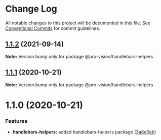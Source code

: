 # Change Log

All notable changes to this project will be documented in this file.
See [Conventional Commits](https://conventionalcommits.org) for commit guidelines.

## [1.1.2](https://github.com/pro-vision/fe-tools/compare/@pro-vision/handlebars-helpers@1.1.1...@pro-vision/handlebars-helpers@1.1.2) (2021-09-14)

**Note:** Version bump only for package @pro-vision/handlebars-helpers





## [1.1.1](https://github.com/pro-vision/fe-tools/compare/@pro-vision/handlebars-helpers@1.1.0...@pro-vision/handlebars-helpers@1.1.1) (2020-10-21)

**Note:** Version bump only for package @pro-vision/handlebars-helpers





# 1.1.0 (2020-10-21)


### Features

* **handlebars-helpers:** added handlebars-helpers package ([3a8e0ab](https://github.com/pro-vision/fe-tools/commit/3a8e0ab0319b9293a49a720d1ee81b5022d137c4))
